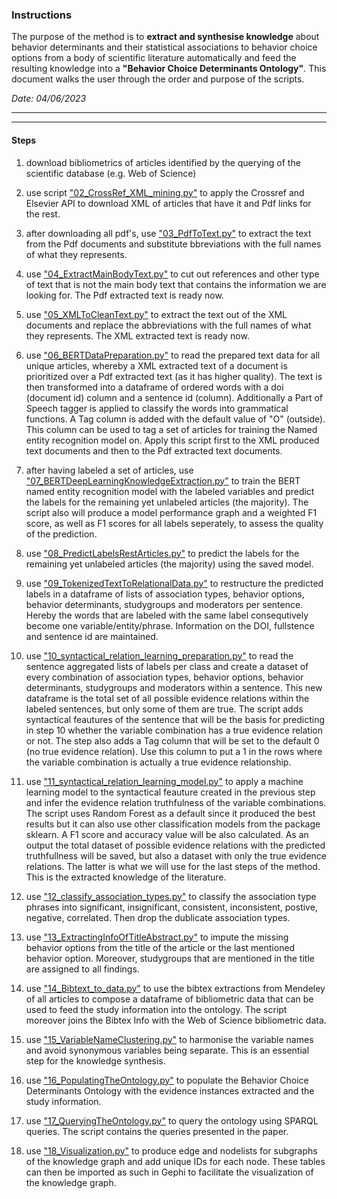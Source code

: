 ### Instructions

The purpose of the method is to **extract and synthesise knowledge** about behavior determinants and their statistical associations to behavior choice options from a body of scientific literature automatically and feed the resulting knowledge into a **"Behavior Choice Determinants Ontology"**. This document walks the user through the order and purpose of the scripts. 

*Date: 04/06/2023*

---
---

#### Steps

1) download bibliometrics of articles identified by the querying of the scientific database (e.g. Web of Science)

2) use script ["02_CrossRef_XML_mining.py"](https://github.com/KnowledgeSynth/NLP-Knowledge-Extraction-and-Synthesis/blob/main/02_CrossRef_XML_mining.py) to apply the Crossref and Elsevier API to download XML of articles that have it and Pdf links for the rest. 

3) after downloading all pdf's, use ["03_PdfToText.py"](https://github.com/KnowledgeSynth/NLP-Knowledge-Extraction-and-Synthesis/blob/main/03_PdfToText.py) to extract the text from the Pdf documents and substitute bbreviations with the full names of what they represents.

4) use ["04_ExtractMainBodyText.py"](https://github.com/KnowledgeSynth/NLP-Knowledge-Extraction-and-Synthesis/blob/main/04_ExtractMainBodyText.py) to cut out references and other type of text that is not the main body text that contains the information we are looking for. The Pdf extracted text is ready now.

5) use ["05_XMLToCleanText.py"](https://github.com/KnowledgeSynth/NLP-Knowledge-Extraction-and-Synthesis/blob/main/05_XMLToCleanText.py) to extract the text out of the XML documents and replace the abbreviations with the full names of what they represents. The XML extracted text is ready  now.

6) use ["06_BERTDataPreparation.py"](https://github.com/KnowledgeSynth/NLP-Knowledge-Extraction-and-Synthesis/blob/main/06_BERTDataPreparation.py) to read the prepared text data for all unique articles, whereby a XML extracted text of a document is prioritized over a Pdf extracted text (as it has higher quality). The text is then transformed into a dataframe of ordered words with a doi (document id) column and a sentence id (column). Additionally a Part of Speech tagger is applied to classify the words into grammatical functions. A Tag column is added with the default value of "O" (outside). This column can be used to tag a set of articles for training the Named entity recognition model on.  Apply this script first to the XML produced text documents and then to the Pdf extracted text documents.

7) after having labeled a set of articles, use ["07_BERTDeepLearningKnowledgeExtraction.py"](https://github.com/KnowledgeSynth/NLP-Knowledge-Extraction-and-Synthesis/blob/main/07_BERTDeepLearningKnowledgeExtraction.py) to train the BERT named entity recognition model with the labeled variables and predict the labels for the remaining yet unlabeled articles (the majority). The script also will produce a model performance graph and a weighted F1 score, as well as F1 scores for all labels seperately, to assess the quality of the prediction.

8) use ["08_PredictLabelsRestArticles.py"](https://github.com/KnowledgeSynth/NLP-Knowledge-Extraction-and-Synthesis/blob/main/08_PredictLabelsRestArticles.py) to predict the labels for the remaining yet unlabeled articles (the majority) using the saved model.

9) use ["09_TokenizedTextToRelationalData.py"](https://github.com/KnowledgeSynth/NLP-Knowledge-Extraction-and-Synthesis/blob/main/09_TokenizedTextToRelationalData.py) to restructure the predicted labels in a dataframe of lists of association types, behavior options, behavior determinants, studygroups and moderators per sentence. Hereby the words that are labeled with the same label consequtively become one variable/entity/phrase. Information on the DOI, fullstence and sentence id are maintained.

10) use ["10_syntactical_relation_learning_preparation.py"](https://github.com/KnowledgeSynth/NLP-Knowledge-Extraction-and-Synthesis/blob/main/10_syntactical_relation_learning_preparation.py) to read the sentence aggregated lists of labels per class and create a dataset of every combination of association types, behavior options, behavior determinants, studygroups and moderators within a sentence. This new dataframe is the total set of all possible evidence relations within the labeled sentences, but only some of them are true. The script adds syntactical feautures of the sentence that will be the basis for predicting in step 10 whether the variable combination has a true evidence relation or not. The step also adds a Tag column that will be set to the default 0 (no true evidence relation). Use this column to put a 1 in the rows where the variable combination is actually a true evidence relationship.

11) use ["11_syntactical_relation_learning_model.py"](https://github.com/KnowledgeSynth/NLP-Knowledge-Extraction-and-Synthesis/blob/main/11_syntactical_relation_learning_model.py) to apply a machine learning model to the syntactical feauture created in the previous step and infer the evidence relation truthfulness of the variable combinations. The script uses Random Forest as a default since it produced the best results but it can also use other classification models from the package sklearn. A F1 score and accuracy value will be also calculated. As an output the total dataset of possible evidence relations with the predicted truthfullness will be saved, but also a dataset with only the true evidence relations. The latter is what we will use for the last steps of the method. This is the extracted knowledge of the literature.

12) use ["12_classify_association_types.py"](https://github.com/KnowledgeSynth/NLP-Knowledge-Extraction-and-Synthesis/blob/main/12_classify_association_types.py) to classify the association type phrases into significant, insignificant, consistent, inconsistent, postive, negative, correlated. Then drop the dublicate association types.

13)  use ["13_ExtractingInfoOfTitleAbstract.py"](https://github.com/KnowledgeSynth/NLP-Knowledge-Extraction-and-Synthesis/blob/main/13_ExtractingInfoOfTitleAbstract.py) to impute the missing behavior options from the title of the article or the last mentioned behavior option. Moreover, studygroups that are mentioned in the title are assigned to all findings.

14) use ["14_Bibtext_to_data.py"](https://github.com/KnowledgeSynth/NLP-Knowledge-Extraction-and-Synthesis/blob/main/14_Bibtext_to_data.py) to use the bibtex extractions from Mendeley of all articles to compose a dataframe of bibliometric data that can be used to feed the study information into the ontology. The script moreover joins the Bibtex Info with the Web of Science bibliometric data.

15) use ["15_VariableNameClustering.py"](https://github.com/KnowledgeSynth/NLP-Knowledge-Extraction-and-Synthesis/blob/main/15_VariableNameClustering.py) to harmonise the variable names and avoid synonymous variables being separate. This is an essential step for the knowledge synthesis.

16)  use ["16_PopulatingTheOntology.py"](https://github.com/KnowledgeSynth/NLP-Knowledge-Extraction-and-Synthesis/blob/main/16_PopulatingTheOntology.py) to populate the Behavior Choice Determinants Ontology with the evidence instances extracted and the study information.

16) use ["17_QueryingTheOntology.py"](https://github.com/KnowledgeSynth/NLP-Knowledge-Extraction-and-Synthesis/blob/main/17_QueryingTheOntology.py) to query the ontology using SPARQL queries. The script contains the queries presented in the paper.

17) use ["18_Visualization.py"](https://github.com/KnowledgeSynth/NLP-Knowledge-Extraction-and-Synthesis/blob/main/18_Visualization.py) to produce edge and nodelists for subgraphs of the knowledge graph and add unique IDs for each node. These tables can then be imported as such in Gephi to facilitate the visualization of the knowledge graph.
